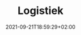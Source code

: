 ---
title: "Logistiek"
date: 2021-09-21T18:59:29+02:00
draft: false
menu: main
description: "Tadam"
TopImage: "images/heftruck-stilstaand.jpg"
intro: "Wij geven diverse cursussen in de Transport & Logistiek sector. Denk hierbij aan een heftruck cursus of een reachtruck cursus. Ook combinaties hiervan zijn mogelijk. De Transport & Logistiek cursussen worden gegeven op onze locatie in Rotterdam, maar we kunnen ook bij jouw bedrijf langskomen. Onze ervaren instructeurs spreken jouw taal. Zij weten wat er op de werkvloer speelt en wat er nodig is om goed en veilig te kunnen werken. Zo zorgen zij ervoor dat je de cursus snel haalt."
---